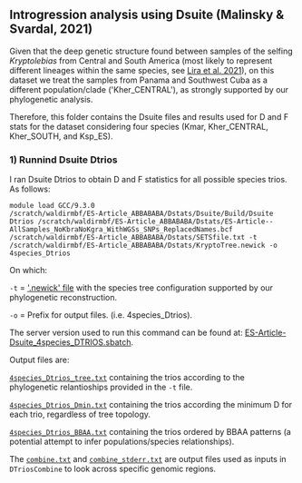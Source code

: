 ## **Introgression analysis using Dsuite (Malinsky & Svardal, 2021)**


Given that the deep genetic structure found between samples of the selfing *Kryptolebias* from Central and South America (most likely to represent different lineages within the same species, see [Lira et al. 2021](https://onlinelibrary.wiley.com/doi/epdf/10.1111/jfb.14753)), on this dataset we treat the samples from Panama and Southwest Cuba as a different population/clade ('Kher_CENTRAL'), as strongly supported by our phylogenetic analysis.

Therefore, this folder contains the Dsuite files and results used for D and F stats for the dataset considering four species (Kmar, Kher_CENTRAL, Kher_SOUTH, and Ksp_ES).


### 1) Runnind Dsuite Dtrios

I ran Dsuite Dtrios to obtain D and F statistics for all possible species trios. As follows:
```
module load GCC/9.3.0
/scratch/waldirmbf/ES-Article_ABBABABA/Dstats/Dsuite/Build/Dsuite Dtrios /scratch/waldirmbf/ES-Article_ABBABABA/Dstats/ES-Article--AllSamples_NoKbraNoKgra_WithWGSs_SNPs_ReplacedNames.bcf /scratch/waldirmbf/ES-Article_ABBABABA/Dstats/SETSfile.txt -t /scratch/waldirmbf/ES-Article_ABBABABA/Dstats/KryptoTree.newick -o 4species_Dtrios
```
On which:

`-t` = ['.newick' file](KryptoTree.newick) with the species tree configuration supported by our phylogenetic reconstruction.

`-o` =  Prefix for output files. (i.e. 4species_Dtrios).

The server version used to run this command can be found at: [ES-Article-Dsuite_4species_DTRIOS.sbatch](ES-Article-Dsuite_4species_DTRIOS.sbatch).

Output files are:

[`4species_Dtrios_tree.txt`](4species_Dtrios_tree.txt) containing the trios according to the phylogenetic relantioships provided in the `-t` file.

[`4species_Dtrios_Dmin.txt`](4species_Dtrios_tree.txt) containing the trios according the minimum D for each trio, regardless of tree topology.

[`4species_Dtrios_BBAA.txt`](4species_Dtrios_BBAA.txt) containing the trios ordered by BBAA patterns (a potential attempt to infer populations/species relationships).

The [`combine.txt`](4species_Dtrios_combine.txt) and [`combine_stderr.txt`](4species_Dtrios_combine_stderr.txt) are output files used as inputs in `DTriosCombine` to look across specific  genomic regions.
